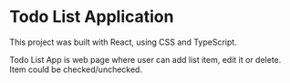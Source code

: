 # Todo List Application

This project was built with React, using CSS and TypeScript.  

Todo List App is web page where user can add list item, edit it or delete. Item could be checked/unchecked.



